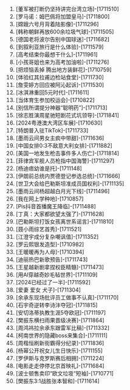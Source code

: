 
1. [董军被打断仍坚持讲完台湾立场]-[1711510]
1. [罗马诺：姆巴佩将加盟皇马]-[1711800]
1. [嫦娥六号月背着陆影像]-[1711296]
1. [韩称朝鲜再放600余垃圾气球]-[1711505]
1. [德国老将波尔告别中国球迷]-[1711682]
1. [到叙利亚旅行是什么体验]-[1711579]
1. [高考结束你最想干什么]-[1711961]
1. [小孩哥姐也来为高考加油啦]-[1711276]
1. [把烦恼丢掉 腾出地方装鲜花]-[1710759]
1. [体验红其拉甫边检站食堂]-[1711730]
1. [詹雯婷方回应被阿沁起诉]-[1711530]
1. [冰淇淋重回5元时代]-[1711611]
1. [当体育生参加校运会]-[1710822]
1. [别信所谓提分神器“聪明药”]-[1711713]
1. [徐志胜演周星驰短剧花式坑领导]-[1711841]
1. [2024粤港澳大湾区车展]-[1710630]
1. [特朗普入驻TikTok]-[1711733]
1. [墨雨云间男女主疯中带甜]-[1711636]
1. [中国女排0:3不敌意大利女排]-[1711882]
1. [美国一地发生枪击事件多人伤亡]-[1711814]
1. [菲律宾军舰人员枪指中国海警]-[1711297]
1. [杨迪痞幼谁是托]-[1711148]
1. [伊朗前总统内贾德登记参选总统]-[1711666]
1. [世卫大会给巴勒斯坦准成员国权利]-[1711135]
1. [墨雨云间杨超越白月光下线]-[1711496]
1. [我在网上学种地]-[1710857]
1. [Pis抖音首播魔王降临]-[1711488]
1. [丁真：大家都欲望太强了]-[1711628]
1. [巴勒斯坦打饭女孩离世系谣言]-[1711810]
1. [聂小雨综艺首秀]-[1711521]
1. [江澄宇成分复杂嘲讽值]-[1711352]
1. [罗云熙银发造型]-[1710982]
1. [王暖暖再为人母]-[1710394]
1. [迪丽热巴新歌预告]-[1711743]
1. [王星越新剧拿捏权臣精髓]-[1711473]
1. [用AI穿越奇妙毛毡世界]-[1711109]
1. [2024已经过了一半]-[1711592]
1. [爱妻 爱女 犬子]-[1711304]
1. [余承东现场批评员工做事不认真]-[1711170]
1. [石宇奇逆转李诗沣夺冠]-[1711815]
1. [安切洛蒂执教生涯5夺欧冠]-[1711197]
1. [樊振东横扫雨果晋级决赛]-[1711864]
1. [周鸿祎拉余承东跟雷军比稿]-[1711332]
1. [柯南世界的隐藏boss来集合]-[1711111]
1. [周楷恒刷新街霸得分纪录]-[1711836]
1. [杨幂公开祝女儿生日快乐]-[1711155]
1. [罗伊斯与克罗斯赛后相拥]-[1711224]
1. [电影走走停停北京首映礼]-[1711684]
1. [波士顿售卖印“欧文垃圾”短袖]-[1710771]
1. [樊振东3:1战胜张本智和]-[1711614]